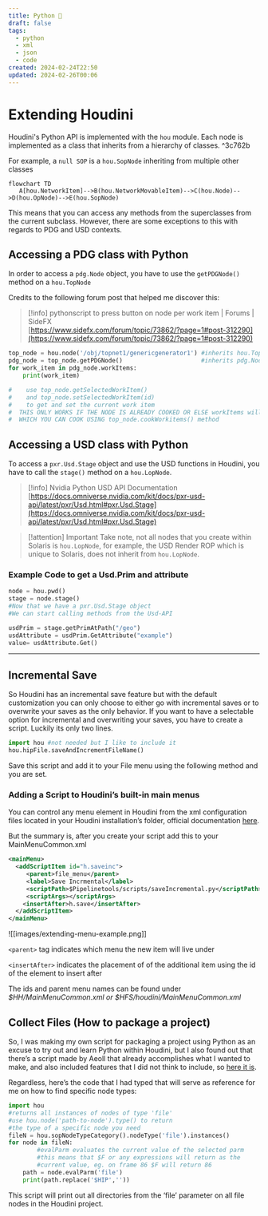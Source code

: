 ```yaml
---
title: Python 🐍
draft: false
tags:
  - python
  - xml
  - json
  - code
created: 2024-02-24T22:50
updated: 2024-02-26T00:06
---
```



# Extending Houdini

Houdini's Python API is implemented with the `hou` module. Each node is implemented as a class that inherits from a hierarchy of classes. ^3c762b

For example, a `null SOP` is a `hou.SopNode` inheriting from multiple other classes
```mermaid
flowchart TD
   A[hou.NetworkItem]-->B(hou.NetworkMovableItem)-->C(hou.Node)-->D(hou.OpNode)-->E(hou.SopNode)
```
This means that you can access any methods from the superclasses from the current subclass. However, there are some exceptions to this with regards to PDG and USD contexts.

## Accessing a PDG class with Python

In order to access a `pdg.Node` object, you have to use the `getPDGNode()` method on a `hou.TopNode`

Credits to the following forum post that helped me discover this:
> [!info] pythonscript to press button on node per work item | Forums | SideFX  
> [https://www.sidefx.com/forum/topic/73862/?page=1#post-312290](https://www.sidefx.com/forum/topic/73862/?page=1#post-312290)  

```python
top_node = hou.node('/obj/topnet1/genericgenerator1') #inherits hou.TopNode class
pdg_node = top_node.getPDGNode()                      #inherits pdg.Node class
for work_item in pdg_node.workItems:
    print(work_item)

#    use top_node.getSelectedWorkItem() 
#    and top_node.setSelectedWorkItem(id)
#    to get and set the current work item
#  THIS ONLY WORKS IF THE NODE IS ALREADY COOKED OR ELSE workItems will return NONE
#  WHICH YOU CAN COOK USING top_node.cookWorkitems() method
```

## Accessing a USD class with Python

To access a `pxr.Usd.Stage` object and use the USD functions in Houdini, you have to call the `stage()` method on a `hou.LopNode`. 

>[!info] Nvidia Python USD API Documentation
>[https://docs.omniverse.nvidia.com/kit/docs/pxr-usd-api/latest/pxr/Usd.html#pxr.Usd.Stage](https://docs.omniverse.nvidia.com/kit/docs/pxr-usd-api/latest/pxr/Usd.html#pxr.Usd.Stage)

>[!attention] Important
>Take note, not all nodes that you create within Solaris is `hou.LopNode`, for example, the USD Render ROP which is unique to Solaris, does not inherit from `hou.LopNode`.

### Example Code to get a Usd.Prim and attribute

```python
node = hou.pwd()
stage = node.stage()
#Now that we have a pxr.Usd.Stage object
#We can start calling methods from the Usd-API

usdPrim = stage.getPrimAtPath("/geo")
usdAttribute = usdPrim.GetAttribute("example")
value= usdAttribute.Get()

```
---
## Incremental Save

So Houdini has an incremental save feature but with the default customization you can only choose to either go with incremental saves or to overwrite your saves as the only behavior. If you want to have a selectable option for incremental and overwriting your saves, you have to create a script. Luckily its only two lines.

```python
import hou #not needed but I like to include it
hou.hipFile.saveAndIncrementFileName()
```

Save this script and add it to your File menu using the following method and you are set.
### Adding a Script to Houdini’s built-in main menus

You can control any menu element in Houdini from the xml configuration files located in your Houdini installation’s folder, official documentation [here](https://www.sidefx.com/docs/houdini/basics/config_menus.html).

But the summary is, after you create your script add this to your MainMenuCommon.xml

```xml
<mainMenu>
  <addScriptItem id="h.saveinc">
	 <parent>file_menu</parent>
	 <label>Save Incrmental</label>
	 <scriptPath>$Pipelinetools/scripts/saveIncremental.py</scriptPath>
	 <scriptArgs></scriptArgs>
	<insertAfter>h.save</insertAfter>
  </addScriptItem>
</mainMenu>
```

![[images/extending-menu-example.png]]

`<parent>` tag indicates which menu the new item will live under

`<insertAfter>` indicates the placement of of the additional item using the id of the element to insert after

The ids and parent menu names can be found under _$HH/MainMenuCommon.xml or $HFS/houdini/MainMenuCommon.xml_

## Collect Files (How to package a project)

So, I was making my own script for packaging a project using Python as an excuse to try out and learn Python within Houdini, but I also found out that there’s a script made by Aeoll that already accomplishes what I wanted to make, and also included features that I did not think to include, so [here it is](https://github.com/Aeoll/HipCollector/tree/master).

Regardless, here’s the code that I had typed that will serve as reference for me on how to find specific node types:

```python
import hou
#returns all instances of nodes of type 'file'
#use hou.node('path-to-node').type() to return
#the type of a specific node you need
fileN = hou.sopNodeTypeCategory().nodeType('file').instances()
for node in fileN:
		#evalParm evaluates the current value of the selected parm
		#this means that $F or any expressions will return as the
		#current value, eg. on frame 86 $F will return 86
    path = node.evalParm('file')
    print(path.replace('$HIP',''))
```

This script will print out all directories from the ‘file’ parameter on all file nodes in the Houdini project.